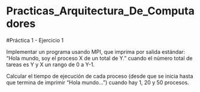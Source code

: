 # Practicas_Arquitectura_De_Computadores

#Práctica 1 - Ejercicio 1

Implementar un programa usando MPI, que imprima por salida estándar:
  “Hola mundo, soy el proceso X de un total de Y.”
cuando el número total de tareas es Y y X un rango de 0 a Y-1.

Calcular el tiempo de ejecución de cada proceso (desde que se inicia hasta que termina de
imprimir “Hola mundo…”) cuando hay 1, 20 y 50 procesos.
